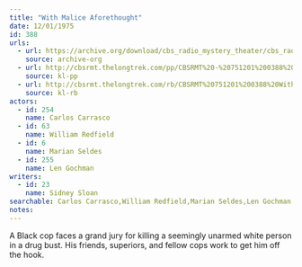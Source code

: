 ```yaml
---
title: "With Malice Aforethought"
date: 12/01/1975
id: 388
urls: 
  - url: https://archive.org/download/cbs_radio_mystery_theater/cbs_radio_mystery_theater-0351-0400.zip/cbs_radio_mystery_theater-0351-0400%2Fcbsrmt_0388_with_malice_aforethought.mp3
    source: archive-org
  - url: http://cbsrmt.thelongtrek.com/pp/CBSRMT%20-%20751201%200388%20With%20Malice%20Aforethought_pp.mp3
    source: kl-pp
  - url: http://cbsrmt.thelongtrek.com/rb/CBSRMT%20751201%200388%20With%20Malice%20Aforethought_wuwm%20repeat%20from%205_11_76.mp3
    source: kl-rb
actors:  
  - id: 254
    name: Carlos Carrasco  
  - id: 63
    name: William Redfield  
  - id: 6
    name: Marian Seldes  
  - id: 255
    name: Len Gochman
writers:  
  - id: 23
    name: Sidney Sloan
searchable: Carlos Carrasco,William Redfield,Marian Seldes,Len Gochman Sidney Sloan
notes:  
---
```

A Black cop faces a grand jury for killing a seemingly unarmed white person in a drug bust. His friends, superiors, and fellow cops work to get him off the hook.